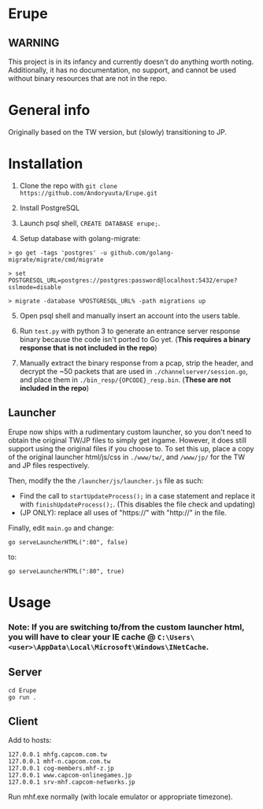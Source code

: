 # Erupe
## WARNING 
This project is in its infancy and currently doesn't do anything worth noting. Additionally, it has no documentation, no support, and cannot be used without binary resources that are not in the repo. 

# General info
Originally based on the TW version, but (slowly) transitioning to JP.

# Installation
1. Clone the repo with `git clone https://github.com/Andoryuuta/Erupe.git`
2. Install PostgreSQL
3. Launch psql shell, `CREATE DATABASE erupe;`.

4. Setup database with golang-migrate:
```
> go get -tags 'postgres' -u github.com/golang-migrate/migrate/cmd/migrate

> set POSTGRESQL_URL=postgres://postgres:password@localhost:5432/erupe?sslmode=disable

> migrate -database %POSTGRESQL_URL% -path migrations up
```

5. Open psql shell and manually insert an account into the users table.

6. Run `test.py` with python 3 to generate an entrance server response binary because the code isn't ported to Go yet. (**This requires a binary response that is not included in the repo**)

7. Manually extract the binary response from a pcap, strip the header, and decrypt the ~50 packets that are used in `./channelserver/session.go`, and place them in `./bin_resp/{OPCODE}_resp.bin`. (**These are not included in the repo**)




## Launcher
Erupe now ships with a rudimentary custom launcher, so you don't need to obtain the original TW/JP files to simply get ingame. However, it does still support using the original files if you choose to. To set this up, place a copy of the original launcher html/js/css in `./www/tw/`, and `/www/jp/` for the TW and JP files respectively.

Then, modify the the `/launcher/js/launcher.js` file as such:
* Find the call to `startUpdateProcess();` in a case statement and replace it with `finishUpdateProcess();`. (This disables the file check and updating)
* (JP ONLY): replace all uses of "https://" with "http://" in the file.

Finally, edit `main.go` and change:

`go serveLauncherHTML(":80", false)`

to:

`go serveLauncherHTML(":80", true)`

# Usage
### Note: If you are switching to/from the custom launcher html, you will have to clear your IE cache @ `C:\Users\<user>\AppData\Local\Microsoft\Windows\INetCache`.

## Server
```
cd Erupe
go run .
```

## Client
Add to hosts:
```
127.0.0.1 mhfg.capcom.com.tw
127.0.0.1 mhf-n.capcom.com.tw
127.0.0.1 cog-members.mhf-z.jp
127.0.0.1 www.capcom-onlinegames.jp
127.0.0.1 srv-mhf.capcom-networks.jp
```

Run mhf.exe normally (with locale emulator or appropriate timezone).
